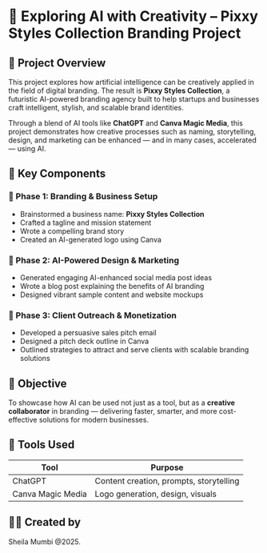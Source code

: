 # 🤖 Exploring AI with Creativity – Pixxy Styles Collection Branding Project

## 🌟 Project Overview

This project explores how artificial intelligence can be creatively applied in the field of digital branding. The result is **Pixxy Styles Collection**, a futuristic AI-powered branding agency built to help startups and businesses craft intelligent, stylish, and scalable brand identities.

Through a blend of AI tools like **ChatGPT** and **Canva Magic Media**, this project demonstrates how creative processes such as naming, storytelling, design, and marketing can be enhanced — and in many cases, accelerated — using AI.


## 🧩 Key Components

### 🔹 Phase 1: Branding & Business Setup
- Brainstormed a business name: **Pixxy Styles Collection**
- Crafted a tagline and mission statement
- Wrote a compelling brand story
- Created an AI-generated logo using Canva

### 🔹 Phase 2: AI-Powered Design & Marketing
- Generated engaging AI-enhanced social media post ideas
- Wrote a blog post explaining the benefits of AI branding
- Designed vibrant sample content and website mockups

### 🔹 Phase 3: Client Outreach & Monetization
- Developed a persuasive sales pitch email
- Designed a pitch deck outline in Canva
- Outlined strategies to attract and serve clients with scalable branding solutions


## 🎯 Objective

To showcase how AI can be used not just as a tool, but as a **creative collaborator** in branding — delivering faster, smarter, and more cost-effective solutions for modern businesses.



## 🧰 Tools Used

| Tool              | Purpose                                |
|-------------------|----------------------------------------|
| ChatGPT           | Content creation, prompts, storytelling|
| Canva Magic Media | Logo generation, design, visuals       |




## 👩‍💻 Created by
Sheila Mumbi
@2025.
